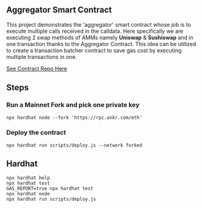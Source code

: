 ## Aggregator Smart Contract

This project demonstrates the 'aggregator' smart contract whose job is to execute multiple calls received in the calldata.
Here specifically we are executing 2 swap methods of AMMs namely **Uniswap** & **Sushiswap** and in one transaction thanks to the Aggregator Contract.
This idea can be utilized to create a transaction batcher contract to save gas cost by executing multiple transactions in one. 

<a href="https://github.com/ammarhaiderak/AggregatorContract">See Contract Repo Here</a>

## Steps
### Run a Mainnet Fork and pick one private key
```
npx hardhat node --fork 'https://rpc.ankr.com/eth'
```

### Deploy the contract
```
npx hardhat run scripts/deploy.js --network forked
```


## Hardhat
```shell
npx hardhat help
npx hardhat test
GAS_REPORT=true npx hardhat test
npx hardhat node
npx hardhat run scripts/deploy.js
```
